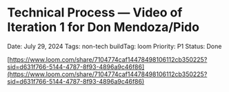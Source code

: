 # Technical Process — Video of Iteration 1 for Don Mendoza/Pido

Date: July 29, 2024
Tags: non-tech
buildTag: loom
Priority: P1
Status: Done

[https://www.loom.com/share/7104774caf14478498106112cb350225?sid=d631f766-5144-4787-8f93-4896a9c46f86](https://www.loom.com/share/7104774caf14478498106112cb350225?sid=d631f766-5144-4787-8f93-4896a9c46f86)